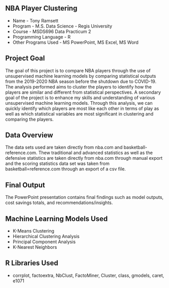 ## NBA Player Clustering

* Name - Tony Ramsett
* Program - M.S. Data Science - Regis University
* Course - MSDS696 Data Practicum 2
* Programming Language - R
* Other Programs Used - MS PowerPoint, MS Excel, MS Word

## Project Goal
The goal of this project is to compare NBA players through the use of unsupervised machine learning models by comparing statistical outputs from the 2019-2020 NBA season before the shutdown due to COVID-19. The analysis performed aims to cluster the players to identify how the players are similar and different from statistical perspectives. A secondary goal of the project is to enhance my skills and understanding of various unsupervised machine learning models. Through this analysis, we can quickly identify which players are most like each other in terms of play as well as which statistical variables are most significant in clustering and comparing the players.

## Data Overview
The data sets used are taken directly from nba.com and basketball-reference.com. Thew traditional and advanced statistics as well as the defensive statistics are taken directly from nba.com through manual export and the scoring statistics data set was taken from basketball=reference.com through an export of a csv file.

## Final Output
The PowerPoint presentation contains final findings such as model outputs, cost savings totals, and recommendations/insights.

## Machine Learning Models Used
* K-Means Clustering
* Hierarchical Clustering Analysis
* Principal Component Analysis
* K-Nearest Neighbors

## R Libraries Used
* corrplot, factoextra, NbClust, FactoMiner, Cluster, class, gmodels, caret, e1071
